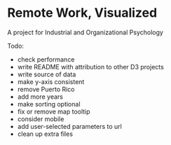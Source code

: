 # Remote Work, Visualized
A project for Industrial and Organizational Psychology

Todo:
* check performance
* write README with attribution to other D3 projects
* write source of data
* make y-axis consistent
* remove Puerto Rico
* add more years
* make sorting optional
* fix or remove map tooltip
* consider mobile
* add user-selected parameters to url
* clean up extra files
